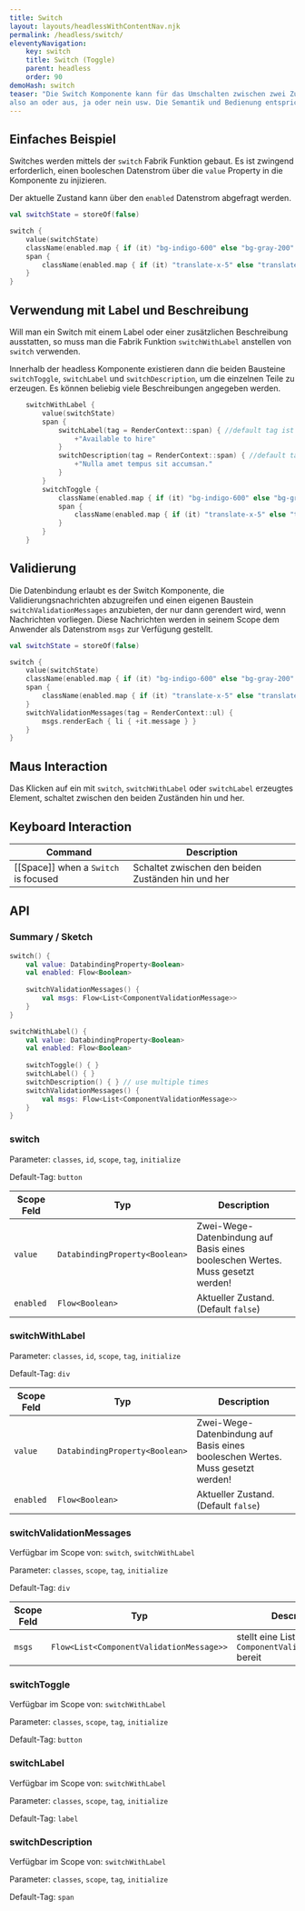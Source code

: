 ```yaml
---
title: Switch
layout: layouts/headlessWithContentNav.njk
permalink: /headless/switch/
eleventyNavigation:
    key: switch
    title: Switch (Toggle)
    parent: headless
    order: 90
demoHash: switch
teaser: "Die Switch Komponente kann für das Umschalten zwischen zwei Zuständen verwendet werden, 
also an oder aus, ja oder nein usw. Die Semantik und Bedienung entspricht der einer einzelnen Checkbox."
---
```


## Einfaches Beispiel

Switches werden mittels der ``switch`` Fabrik Funktion gebaut. Es ist zwingend erforderlich, einen booleschen 
Datenstrom über die ``value`` Property in die Komponente zu injizieren.

Der aktuelle Zustand kann über den ``enabled`` Datenstrom abgefragt werden.

```kotlin
val switchState = storeOf(false)

switch {
    value(switchState)
    className(enabled.map { if (it) "bg-indigo-600" else "bg-gray-200" })
    span {
        className(enabled.map { if (it) "translate-x-5" else "translate-x-0" })
    }
}
```

## Verwendung mit Label und Beschreibung

Will man ein Switch mit einem Label oder einer zusätzlichen Beschreibung ausstatten, so muss man die Fabrik Funktion
``switchWithLabel`` anstellen von ``switch`` verwenden.

Innerhalb der headless Komponente existieren dann die beiden Bausteine ``switchToggle``, ``switchLabel`` und
``switchDescription``, um die einzelnen Teile zu erzeugen. Es können beliebig viele Beschreibungen angegeben werden.

```kotlin
    switchWithLabel {
        value(switchState)
        span {
            switchLabel(tag = RenderContext::span) { //default tag ist ``label``
                +"Available to hire"
            }
            switchDescription(tag = RenderContext::span) { //default tag ist ``p``
                +"Nulla amet tempus sit accumsan."
            }
        }
        switchToggle {
            className(enabled.map { if (it) "bg-indigo-600" else "bg-gray-200" })
            span {
                className(enabled.map { if (it) "translate-x-5" else "translate-x-0" })
            }
        }
    }
```

## Validierung

Die Datenbindung erlaubt es der Switch Komponente, die Validierungsnachrichten abzugreifen und einen eigenen Baustein
`switchValidationMessages` anzubieten, der nur dann gerendert wird, wenn Nachrichten vorliegen. 
Diese Nachrichten werden in seinem Scope dem Anwender als Datenstrom `msgs` zur Verfügung gestellt.


```kotlin
val switchState = storeOf(false)

switch {
    value(switchState)
    className(enabled.map { if (it) "bg-indigo-600" else "bg-gray-200" })
    span {
        className(enabled.map { if (it) "translate-x-5" else "translate-x-0" })
    }
    switchValidationMessages(tag = RenderContext::ul) { 
        msgs.renderEach { li { +it.message } }
    }
}
```

## Maus Interaction

Das Klicken auf ein mit ``switch``, ``switchWithLabel`` oder ``switchLabel`` erzeugtes Element, schaltet zwischen den
beiden Zuständen hin und her.

## Keyboard Interaction

| Command                              | Description                                        |
|--------------------------------------|----------------------------------------------------|
| [[Space]] when a `Switch` is focused | Schaltet zwischen den beiden Zuständen hin und her |

## API

### Summary / Sketch
```kotlin
switch() {
    val value: DatabindingProperty<Boolean>
    val enabled: Flow<Boolean>
    
    switchValidationMessages() {
        val msgs: Flow<List<ComponentValidationMessage>>
    }
}

switchWithLabel() {
    val value: DatabindingProperty<Boolean>
    val enabled: Flow<Boolean>
    
    switchToggle() { }
    switchLabel() { }
    switchDescription() { } // use multiple times
    switchValidationMessages() {
        val msgs: Flow<List<ComponentValidationMessage>>
    }
}

```

### switch

Parameter: `classes`, `id`, `scope`, `tag`, `initialize`

Default-Tag: `button`

| Scope Feld | Typ                            | Description                                                                    |
|------------|--------------------------------|--------------------------------------------------------------------------------|
| `value`    | `DatabindingProperty<Boolean>` | Zwei-Wege-Datenbindung auf Basis eines booleschen Wertes. Muss gesetzt werden! |
| `enabled`  | `Flow<Boolean>`                | Aktueller Zustand. (Default `false`)                                           |


### switchWithLabel

Parameter: `classes`, `id`, `scope`, `tag`, `initialize`

Default-Tag: `div`

| Scope Feld | Typ                            | Description                                                                    |
|------------|--------------------------------|--------------------------------------------------------------------------------|
| `value`    | `DatabindingProperty<Boolean>` | Zwei-Wege-Datenbindung auf Basis eines booleschen Wertes. Muss gesetzt werden! |
| `enabled`  | `Flow<Boolean>`                | Aktueller Zustand. (Default `false`)                                           |


### switchValidationMessages

Verfügbar im Scope von: `switch`, `switchWithLabel`

Parameter: `classes`, `scope`, `tag`, `initialize`

Default-Tag: `div`

| Scope Feld | Typ                                      | Description                                                   |
|------------|------------------------------------------|---------------------------------------------------------------|
| `msgs` | `Flow<List<ComponentValidationMessage>>` | stellt eine Liste von ``ComponentValidationMessage`` bereit   |


### switchToggle

Verfügbar im Scope von: ``switchWithLabel``

Parameter: `classes`, `scope`, `tag`, `initialize`

Default-Tag: `button`


### switchLabel

Verfügbar im Scope von: ``switchWithLabel``

Parameter: `classes`, `scope`, `tag`, `initialize`

Default-Tag: `label`


### switchDescription

Verfügbar im Scope von: ``switchWithLabel``

Parameter: `classes`, `scope`, `tag`, `initialize`

Default-Tag: `span`

